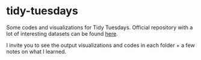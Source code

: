 # tidy-tuesdays

Some codes and visualizations for Tidy Tuesdays. Official repository with a lot of interesting datasets can be found [here](https://github.com/rfordatascience/tidytuesday).

I invite you to see the output visualizations and codes in each folder + a few notes on what I learned.
